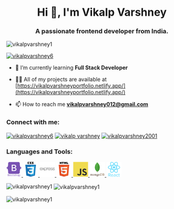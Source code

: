 <h1 align="center">Hi 👋, I'm Vikalp Varshney</h1>
<h3 align="center">A passionate frontend developer from India.</h3>

<p align="left"> <img src="https://komarev.com/ghpvc/?username=vikalpvarshney1&label=Profile%20views&color=0e75b6&style=flat" alt="vikalpvarshney1" /> </p>

<p align="left"> <a href="https://twitter.com/vikalpvarshney6" target="blank"><img src="https://img.shields.io/twitter/follow/vikalpvarshney6?logo=twitter&style=for-the-badge" alt="vikalpvarshney6" /></a> </p>

- 🌱 I’m currently learning **Full Stack Developer**

- 👨‍💻 All of my projects are available at [https://vikalpvarshneyportfolio.netlify.app/](https://vikalpvarshneyportfolio.netlify.app/)

- 📫 How to reach me **vikalpvarshney012@gmail.com**

<h3 align="left">Connect with me:</h3>
<p align="left">
<a href="https://twitter.com/vikalpvarshney6" target="blank"><img align="center" src="https://raw.githubusercontent.com/rahuldkjain/github-profile-readme-generator/master/src/images/icons/Social/twitter.svg" alt="vikalpvarshney6" height="30" width="40" /></a>
<a href="https://linkedin.com/in/vikalp varshney" target="blank"><img align="center" src="https://raw.githubusercontent.com/rahuldkjain/github-profile-readme-generator/master/src/images/icons/Social/linked-in-alt.svg" alt="vikalp varshney" height="30" width="40" /></a>
<a href="https://instagram.com/vikalpvarshney2001" target="blank"><img align="center" src="https://raw.githubusercontent.com/rahuldkjain/github-profile-readme-generator/master/src/images/icons/Social/instagram.svg" alt="vikalpvarshney2001" height="30" width="40" /></a>
</p>

<h3 align="left">Languages and Tools:</h3>
<p align="left"> <a href="https://getbootstrap.com" target="_blank" rel="noreferrer"> <img src="https://raw.githubusercontent.com/devicons/devicon/master/icons/bootstrap/bootstrap-plain-wordmark.svg" alt="bootstrap" width="40" height="40"/> </a> <a href="https://www.w3schools.com/css/" target="_blank" rel="noreferrer"> <img src="https://raw.githubusercontent.com/devicons/devicon/master/icons/css3/css3-original-wordmark.svg" alt="css3" width="40" height="40"/> </a> <a href="https://expressjs.com" target="_blank" rel="noreferrer"> <img src="https://raw.githubusercontent.com/devicons/devicon/master/icons/express/express-original-wordmark.svg" alt="express" width="40" height="40"/> </a> <a href="https://www.w3.org/html/" target="_blank" rel="noreferrer"> <img src="https://raw.githubusercontent.com/devicons/devicon/master/icons/html5/html5-original-wordmark.svg" alt="html5" width="40" height="40"/> </a> <a href="https://developer.mozilla.org/en-US/docs/Web/JavaScript" target="_blank" rel="noreferrer"> <img src="https://raw.githubusercontent.com/devicons/devicon/master/icons/javascript/javascript-original.svg" alt="javascript" width="40" height="40"/> </a> <a href="https://www.mongodb.com/" target="_blank" rel="noreferrer"> <img src="https://raw.githubusercontent.com/devicons/devicon/master/icons/mongodb/mongodb-original-wordmark.svg" alt="mongodb" width="40" height="40"/> </a> <a href="https://reactjs.org/" target="_blank" rel="noreferrer"> <img src="https://raw.githubusercontent.com/devicons/devicon/master/icons/react/react-original-wordmark.svg" alt="react" width="40" height="40"/> </a> </p>

<p><img align="left" src="https://github-readme-stats.vercel.app/api/top-langs?username=vikalpvarshney1&show_icons=true&locale=en&layout=compact" alt="vikalpvarshney1" /></p>

<p>&nbsp;<img align="center" src="https://github-readme-stats.vercel.app/api?username=vikalpvarshney1&show_icons=true&locale=en" alt="vikalpvarshney1" /></p>

<p><img align="center" src="https://github-readme-streak-stats.herokuapp.com/?user=vikalpvarshney1&" alt="vikalpvarshney1" /></p>
